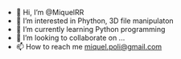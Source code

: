 - 👋 Hi, I’m @MiquelRR
- 👀 I’m interested in Phython, 3D file manipulaton
- 🌱 I’m currently learning Python programming
- 💞️ I’m looking to collaborate on ...
- 📫 How to reach me miquel.poli@gmail.com

<!---
MiquelRR/MiquelRR is a ✨ special ✨ repository because its `README.md` (this file) appears on your GitHub profile.
You can click the Preview link to take a look at your changes.
--->
